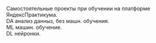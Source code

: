 Самостоятельные проекты при обучении на платформе ЯндексПрактикума.     
DA анализ данныз, без машн. обучения.      
ML  машин. обучение.   
DL нейронки.      
